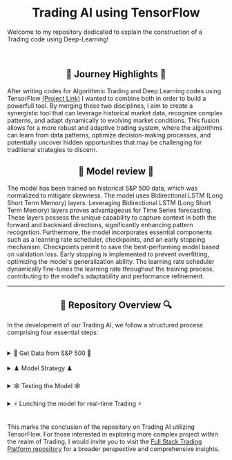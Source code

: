 <h1 align="center">Trading AI using TensorFlow</h1>

<p>Welcome to my repository dedicated to explain the construction of a Trading code using Deep-Learning!

</p>



<br>

<h2 align="center">🌅 Journey Highlights 🌅</h2>
<p>
After writing codes for Algorithmic Trading and Deep Learning codes using TensorFlow <a href="https://github.com/trystan-geoffre/Deep-Learning-TensorFlow">(Project Link)</a> I wanted to combine both in order to build a powerfull tool. By merging these two disciplines, I aim to create a synergistic tool that can leverage historical market data, recognize complex patterns, and adapt dynamically to evolving market conditions. This fusion allows for a more robust and adaptive trading system, where the algorithms can learn from data patterns, optimize decision-making processes, and potentially uncover hidden opportunities that may be challenging for traditional strategies to discern.
  

<h2 align ="center">🎯 Model review 🎯 </h2>


 The model has been trained on historical S&P 500 data, which was normalized to mitigate skewness. The model uses Bidirectional LSTM (Long Short Term Memory) layers. Leveraging Bidirectional LSTM (Long Short Term Memory) layers proves advantageous for Time Series forecasting. These layers possess the unique capability to capture context in both the forward and backward directions, significantly enhancing pattern recognition. Furthermore, the model incorporates essential components such as a learning rate scheduler, checkpoints, and an early stopping mechanism. Checkpoints permit to save the best-performing model based on validation loss. Early stopping is implemented to prevent overfitting, optimizing the model's generalization ability. The learning rate scheduler dynamically fine-tunes the learning rate throughout the training process, contributing to the model's adaptability and performance refinement.

---


<h2 align="center">🔎 Repository Overview 🔍</h2>

In the development of our Trading AI, we follow a structured process comprising four essential steps:

<br>

<details>
  <h2 align="center">📜 Get Data from S&P 500 📜</h2>
  
  <summary> 📜 Get Data from S&P 500 📜</summary> 

  <p>
First you must create a file called "config.py" where you will reiseign API_KEY, SECRET_KEY , OAUTH_TOKEN for Alpaca API.

Then use "Get_DataS&P.py". The code utilizes the yfinance library to download historical stock price data for companies listed in the S&P 500 index. The list of S&P 500 tickers is obtained from Wikipedia. The script defines a date range for the last 5 years and creates a directory to store the downloaded data. It then iterates through each S&P 500 company, downloads its historical data using yfinance, and saves it as a CSV file in the specified directory. <a href="https://github.com/trystan-geoffre/Trading-AI-TensorFlow/blob/master/Get_Data-S%26P.py"> Code Link</a>
  </p>
  <br>
</details>

<br>

<details>
  <h2 align="center">♟️ Model Strategy ♟️</h2>
  
  <summary> ♟️ Model Strategy ♟️</summary> 

  <p>
The Python script "Model_Strategy.py" is designed to construct a deep learning model for time series forecasting using historical stock price data from S&P 500 companies. Helper functions are defined for data normalization and creating windowed datasets. The main model function reads historical stock data, normalizes it, and splits it into training and validation sets. Then we define a Bidirectional LSTM model with multiple layers and compil it. The model is trained using windowed datasets, incorporating callbacks such as learning rate scheduling, early stopping, and model checkpointing. The trained model is saved as "mymodel.h5" for future use. Overall, the script showcases the construction of an effective deep learning model for time series forecasting, utilizing advanced features and callbacks for enhanced performance.<a href="https://github.com/trystan-geoffre/Trading-AI-TensorFlow/blob/master/Model_Strategy.py"> Code Link</a>
  </p>
  <br>
</details>

<br>

<details>
  <h2 align="center">🕸️ Testing the Model 🕸️</h2>
  
  <summary> 🕸️ Testing the Model 🕸️</summary> 

  <p>
In the "Test_Model" script, we initiate the process by downloading time series data, performing normalization, and dividing it into distinct training and testing sets. Following this, the pre-trained deep learning model, we saved as "mymodel.h5," is loaded. Subsequently, the model is employed to generate predictions on the test dataset, and these predictions are then denormalized. The evaluation of model performance is conducted through the computation of the Mean Absolute Error (MAE) using NumPy arrays, providing insights into the accuracy of the predictions in comparison to the actual test data. <a href="https://github.com/trystan-geoffre/Trading-AI-TensorFlow/blob/master/Test_Model.py"> Code Link</a>
  </p>
  <br>
</details>

<br>

<details>
  <h2 align="center">⚡️ Lunching the model for real-time Trading ⚡️ </h2>
  
  <summary> ⚡️ Lunching the model for real-time Trading ⚡️</summary> 
<p>
The code "Live_Trading.py" begins by loading the pre-trained deep learning model ("mymodel.h5") to make predictions. The trading strategy is based on these predictions, with specific conditions triggering buy and sell orders. Additionally, the script includes backtesting functionality, connecting to the Alpaca API for live trading, and a schedule for running the trading strategy at regular intervals. The main execution section initiates live trading with predefined trading pairs like AAPL, SPY, MSFT, and META. The script is designed to operate continuously, running the trading strategy based on the specified time frame. <a href="https://github.com/trystan-geoffre/Trading-AI-TensorFlow/blob/master/Live_Trading.py"> Code Link</a>
  </p>
  <br>
</details>

<br>

This marks the conclusion of the repository on Trading AI utilizing TensorFlow. For those interested in exploring more complex project within the realm of Trading, I would invite you to visit the <a href="https://github.com/trystan-geoffre/Full-Stack-Trading-Platform">Full Stack Trading Platform repository</a> for a broader perspective and comprehensive insights.

  
